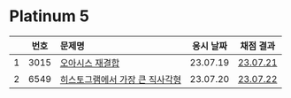 # Platinum 5

|     | 번호 | 문제명                                       | 응시 날짜 |          채점 결과           |
| :-: | :--: | :------------------------------------------- | :-------: | :--------------------------: |
|  1  | 3015 | [오아시스 재결합](./3015.js)                 | 23.07.19  | [23.07.21](./replay/3015.js) |
|  2  | 6549 | [히스토그램에서 가장 큰 직사각형](./6549.js) | 23.07.20  | [23.07.22](./replay/6549.js) |
